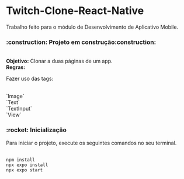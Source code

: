 # Twitch-Clone-React-Native
Trabalho feito para o módulo de Desenvolvimento de Aplicativo Mobile.

<h3>:construction: Projeto em construção:construction:</h3>
<br><strong>Objetivo:</strong> Clonar a duas páginas de um app.
<br><strong>Regras:</strong>
<p>Fazer uso das tags:</p>
<br>`Image`
<br>`Text`
<br>`TextInput`
<br>`View`

<h3>:rocket: Inicialização</h3>
<p>Para iniciar o projeto, execute os seguintes comandos no seu terminal.</p>

<br>`npm install`
<br>`npx expo install`
<br>`npx expo start`
